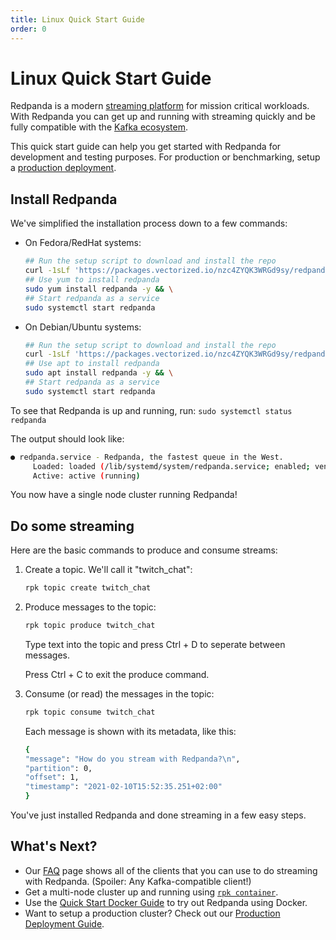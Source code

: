 ```yaml
---
title: Linux Quick Start Guide
order: 0
---
```

# Linux Quick Start Guide

Redpanda is a modern [streaming platform](/blog/intelligent-data-api/) for mission critical workloads.
With Redpanda you can get up and running with streaming quickly
and be fully compatible with the [Kafka ecosystem](https://cwiki.apache.org/confluence/display/KAFKA/Ecosystem).

This quick start guide can help you get started with Redpanda for development and testing purposes.
For production or benchmarking, setup a [production deployment](production-deployment).

## Install Redpanda

We've simplified the installation process down to a few commands:

- On Fedora/RedHat systems:

     ```bash
     ## Run the setup script to download and install the repo
     curl -1sLf 'https://packages.vectorized.io/nzc4ZYQK3WRGd9sy/redpanda/cfg/setup/bash.rpm.sh' | sudo -E bash && \
     ## Use yum to install redpanda
     sudo yum install redpanda -y && \
     ## Start redpanda as a service 
     sudo systemctl start redpanda
     ```

- On Debian/Ubuntu systems:

     ```bash
     ## Run the setup script to download and install the repo
     curl -1sLf 'https://packages.vectorized.io/nzc4ZYQK3WRGd9sy/redpanda/cfg/setup/bash.deb.sh' | sudo -E bash && \
     ## Use apt to install redpanda
     sudo apt install redpanda -y && \
     ## Start redpanda as a service 
     sudo systemctl start redpanda
     ```

To see that Redpanda is up and running, run: `sudo systemctl status redpanda`

The output should look like:

```bash
● redpanda.service - Redpanda, the fastest queue in the West.
     Loaded: loaded (/lib/systemd/system/redpanda.service; enabled; vendor preset: enabled)
     Active: active (running)
```

You now have a single node cluster running Redpanda!

## Do some streaming

Here are the basic commands to produce and consume streams:

1. Create a topic. We'll call it "twitch_chat":

    ```bash
    rpk topic create twitch_chat
    ```

1. Produce messages to the topic:

    ```bash
    rpk topic produce twitch_chat
    ```

    Type text into the topic and press Ctrl + D to seperate between messages.

    Press Ctrl + C to exit the produce command.

1. Consume (or read) the messages in the topic:

    ```bash
    rpk topic consume twitch_chat
    ```
    
    Each message is shown with its metadata, like this:
    
    ```bash
    {
    "message": "How do you stream with Redpanda?\n",
    "partition": 0,
    "offset": 1,
    "timestamp": "2021-02-10T15:52:35.251+02:00"
    }
    ```

You've just installed Redpanda and done streaming in a few easy steps. 

## What's Next?

- Our [FAQ](faq) page shows all of the clients that you can use to do streaming with Redpanda.
     (Spoiler: Any Kafka-compatible client!)
- Get a multi-node cluster up and running using [`rpk container`](guide-rpk-container).
- Use the [Quick Start Docker Guide](quick-start-docker) to try out Redpanda using Docker.
- Want to setup a production cluster? Check out our [Production Deployment Guide](production-deployment).
